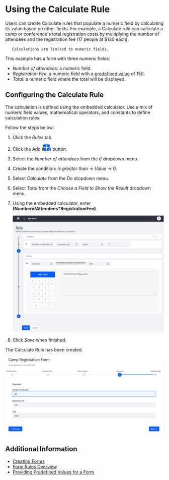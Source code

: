 # Using the Calculate Rule

Users can create Calculate rules that populate a numeric field by calculating its value based on other fields. For example, a Calculate rule can calculate a camp or conference's total registration costs by multiplying the number of attendees and the registration fee (17 people at \$130 each).

```important::
   Calculations are limited to numeric fields.
```

This example has a form with three numeric fields:

-   _Number of attendees_: a numeric field.
-   _Registration Fee_: a numeric field with a [predefined value](../providing-predefined-values-for-a-form.md) of 150.
-   _Total_: a numeric field where the total will be displayed.

## Configuring the Calculate Rule

The calculation is defined using the embedded calculator. Use a mix of numeric field values, mathematical operators, and constants to define calculation rules.

Follow the steps below:

1. Click the _Rules_ tab.
1. Click the Add (![Add](../../../../../images/icon-add.png)) button.
1. Select the _Number of attendees_ from the _If_ dropdown menu.
1. Create the condition: _Is greater than_ &rarr; _Value_ &rarr; _0_.
1. Select _Calculate_ from the _Do_ dropdown menu.
1. Select _Total_ from the _Choose a Field to Show the Result_ dropdown menu.
1. Using the embedded calculator, enter **(NumberofAttendees\*RegistrationFee)**.

    ![Calculate the registration total by multiplying the two fields.](./using-the-calculate-rule/images/01.png)

1. Click _Save_ when finished.

The Calculate Rule has been created.

![Calculate the registration total by multiplying the two fields.](./using-the-calculate-rule/images/02.png)

## Additional Information

-   [Creating Forms](../../creating-forms.md)
-   [Form Rules Overview](./form-rules-overview.md)
-   [Providing Predefined Values for a Form](../providing-predefined-values-for-a-form.md)
